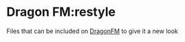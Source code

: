 # Dragon FM:restyle
Files that can be included on [DragonFM](https://dragonfm.nl/) to give it a new look
